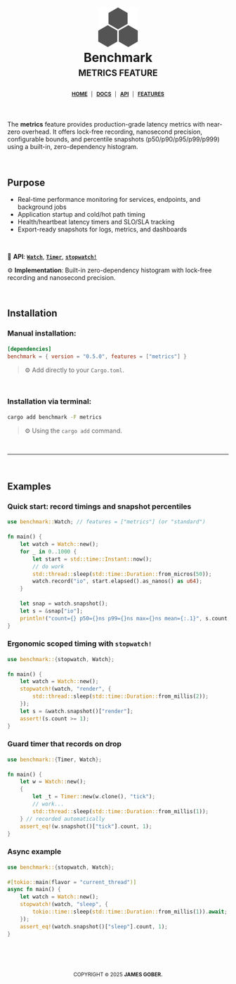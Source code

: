 <h1 align="center">
    <img width="90px" height="auto" src="https://raw.githubusercontent.com/jamesgober/jamesgober/main/media/icons/hexagon-3.svg" alt="Triple Hexagon">
    <br><b>Benchmark</b><br>
    <sub><sup>
        METRICS FEATURE
    </sup></sub>
</h1>
<div align="center">
    <sup>
    <a href="../../README.md" title="Project Home"><b>HOME</b></a>
    <span>&nbsp;│&nbsp;</span>
    <a href="../README.md" title="Project Documentation"><b>DOCS</b></a>
    <span>&nbsp;│&nbsp;</span>
    <a href="../API.md" title="API Reference"><b>API</b></a>
    <span>&nbsp;│&nbsp;</span>
    <a href="./README.md" title="Feature Flags"><b>FEATURES</b></a>
    </sup>
</div>

<br>
<br>

<p>
The <b>metrics</b> feature provides production-grade latency metrics with near-zero overhead. It offers lock-free recording, nanosecond precision, configurable bounds, and percentile snapshots (p50/p90/p95/p99/p999) using a built-in, zero-dependency histogram.
</p>

<br>

## Purpose
- Real-time performance monitoring for services, endpoints, and background jobs
- Application startup and cold/hot path timing
- Health/heartbeat latency timers and SLO/SLA tracking
- Export-ready snapshots for logs, metrics, and dashboards

<br>

🧩 **API**: 
[**`Watch`**](../API.md#watch),
[**`Timer`**](../API.md#timer),
[**`stopwatch!`**](../API.md#stopwatch)

⚙️ **Implementation**: Built-in zero-dependency histogram with lock-free recording and nanosecond precision.

<br>

## Installation


### Manual installation:
```toml
[dependencies]
benchmark = { version = "0.5.0", features = ["metrics"] }
```
> ⚙️ Add directly to your `Cargo.toml`.

<br>

### Installation via terminal:
```bash
cargo add benchmark -F metrics
```
> ⚙️ Using the `cargo add` command.

<br>
<hr>
<br>

## Examples

### Quick start: record timings and snapshot percentiles
```rust
use benchmark::Watch; // features = ["metrics"] (or "standard")

fn main() {
    let watch = Watch::new();
    for _ in 0..1000 {
        let start = std::time::Instant::now();
        // do work
        std::thread::sleep(std::time::Duration::from_micros(50));
        watch.record("io", start.elapsed().as_nanos() as u64);
    }

    let snap = watch.snapshot();
    let s = &snap["io"];
    println!("count={} p50={}ns p99={}ns max={}ns mean={:.1}", s.count, s.p50, s.p99, s.max, s.mean);
}
```

### Ergonomic scoped timing with `stopwatch!`
```rust
use benchmark::{stopwatch, Watch};

fn main() {
    let watch = Watch::new();
    stopwatch!(watch, "render", {
        std::thread::sleep(std::time::Duration::from_millis(2));
    });
    let s = &watch.snapshot()["render"];
    assert!(s.count >= 1);
}
```

### Guard timer that records on drop
```rust
use benchmark::{Timer, Watch};

fn main() {
    let w = Watch::new();
    {
        let _t = Timer::new(w.clone(), "tick");
        // work...
        std::thread::sleep(std::time::Duration::from_millis(1));
    } // recorded automatically
    assert_eq!(w.snapshot()["tick"].count, 1);
}
```

### Async example
```rust
use benchmark::{stopwatch, Watch};

#[tokio::main(flavor = "current_thread")]
async fn main() {
    let watch = Watch::new();
    stopwatch!(watch, "sleep", {
        tokio::time::sleep(std::time::Duration::from_millis(1)).await;
    });
    assert_eq!(watch.snapshot()["sleep"].count, 1);
}
```









<br>

<!--
:: COPYRIGHT
============================================================================ -->
<div align="center">
  <br>
  <h2></h2>
  <sup>COPYRIGHT <small>&copy;</small> 2025 <strong>JAMES GOBER.</strong></sup>
</div>